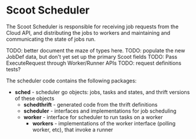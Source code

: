 # Scoot Scheduler

The Scoot Scheduler is responsible for receiving job requests from the Cloud
API, and distributing the jobs to workers and maintaining and communicating
the state of jobs run.

TODO: better document the maze of types here.
TODO: populate the new JobDef data, but don't yet set up the primary Scoot fields
TODO: Pass ExecuteRequest through Worker/Runner APIs
TODO: request definitions tests?

The scheduler code contains the following packages:
* __sched__ - scheduler go objects: jobs, tasks and states, and thrift versions of these objects
  * __schedthrift__ - generated code from the thrift definitions
  * __scheduler__ - interfaces and implementations for job scheduling
  * __worker__ - interface for scheduler to run tasks on a worker
    * __workers__ - implementations of the worker interface (polling worker, etc), that invoke a runner
